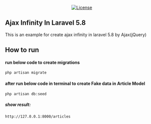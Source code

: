 
<p align="center">
<a href="https://packagist.org/packages/laravel/framework"><img src="https://poser.pugx.org/laravel/framework/license.svg" alt="License"></a>
</p>

## Ajax Infinity In Laravel 5.8

This is an example for create ajax infinity in laravel 5.8 by Ajax(jQuery)
## How to run

#### run below code to create migrations

```php artisan migrate``` 

#### after run below code in terminal to create Fake data in Article Model  

```php artisan db:seed```

##### show result:

```http://127.0.0.1:8000/articles```

